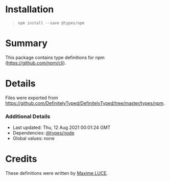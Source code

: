 # Installation
> `npm install --save @types/npm`

# Summary
This package contains type definitions for npm (https://github.com/npm/cli).

# Details
Files were exported from https://github.com/DefinitelyTyped/DefinitelyTyped/tree/master/types/npm.

### Additional Details
 * Last updated: Thu, 12 Aug 2021 00:01:24 GMT
 * Dependencies: [@types/node](https://npmjs.com/package/@types/node)
 * Global values: none

# Credits
These definitions were written by [Maxime LUCE](https://github.com/SomaticIT).
